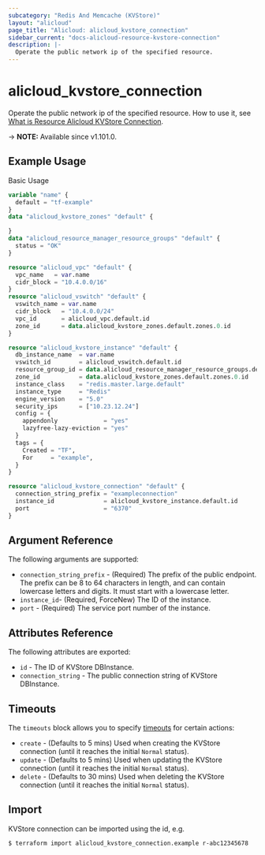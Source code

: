 ```yaml
---
subcategory: "Redis And Memcache (KVStore)"
layout: "alicloud"
page_title: "Alicloud: alicloud_kvstore_connection"
sidebar_current: "docs-alicloud-resource-kvstore-connection"
description: |-
  Operate the public network ip of the specified resource.
---
```


# alicloud_kvstore_connection

Operate the public network ip of the specified resource. How to use it, see [What is Resource Alicloud KVStore Connection](https://www.alibabacloud.com/help/doc-detail/125795.htm).

-> **NOTE:** Available since v1.101.0.

## Example Usage

Basic Usage

```terraform
variable "name" {
  default = "tf-example"
}
data "alicloud_kvstore_zones" "default" {

}
data "alicloud_resource_manager_resource_groups" "default" {
  status = "OK"
}

resource "alicloud_vpc" "default" {
  vpc_name   = var.name
  cidr_block = "10.4.0.0/16"
}
resource "alicloud_vswitch" "default" {
  vswitch_name = var.name
  cidr_block   = "10.4.0.0/24"
  vpc_id       = alicloud_vpc.default.id
  zone_id      = data.alicloud_kvstore_zones.default.zones.0.id
}

resource "alicloud_kvstore_instance" "default" {
  db_instance_name  = var.name
  vswitch_id        = alicloud_vswitch.default.id
  resource_group_id = data.alicloud_resource_manager_resource_groups.default.ids.0
  zone_id           = data.alicloud_kvstore_zones.default.zones.0.id
  instance_class    = "redis.master.large.default"
  instance_type     = "Redis"
  engine_version    = "5.0"
  security_ips      = ["10.23.12.24"]
  config = {
    appendonly             = "yes"
    lazyfree-lazy-eviction = "yes"
  }
  tags = {
    Created = "TF",
    For     = "example",
  }
}

resource "alicloud_kvstore_connection" "default" {
  connection_string_prefix = "exampleconnection"
  instance_id              = alicloud_kvstore_instance.default.id
  port                     = "6370"
}
```

## Argument Reference

The following arguments are supported:
* `connection_string_prefix` - (Required) The prefix of the public endpoint. The prefix can be 8 to 64 characters in length, and can contain lowercase letters and digits. It must start with a lowercase letter.
* `instance_id`- (Required, ForceNew) The ID of the instance.
* `port` - (Required) The service port number of the instance.

## Attributes Reference

The following attributes are exported:

* `id` - The ID of KVStore DBInstance.
* `connection_string` - The public connection string of KVStore DBInstance.

## Timeouts

The `timeouts` block allows you to specify [timeouts](https://www.terraform.io/docs/configuration-0-11/resources.html#timeouts) for certain actions:

* `create` - (Defaults to 5 mins) Used when creating the KVStore connection (until it reaches the initial `Normal` status). 
* `update` - (Defaults to 5 mins) Used when updating the KVStore connection (until it reaches the initial `Normal` status). 
* `delete` - (Defaults to 30 mins) Used when deleting the KVStore connection (until it reaches the initial `Normal` status). 

## Import

KVStore connection can be imported using the id, e.g.

```shell
$ terraform import alicloud_kvstore_connection.example r-abc12345678
```

